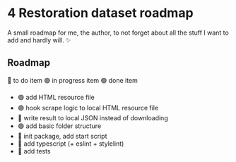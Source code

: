
# 4 Restoration dataset roadmap

A small roadmap for me, the author, to not forget about all the stuff I want to add and hardly will. ✨

## Roadmap

🔵 to do item
🟣 in progress item
🟢 done item


- 🟢 add HTML resource file
- 🟣 hook scrape logic to local HTML resource file
- 🔵 write result to local JSON instead of downloading
- 🟢 add basic folder structure
- 🔵 init package, add start script
- 🔵 add typescript (+ eslint + stylelint)
- 🔵 add tests


